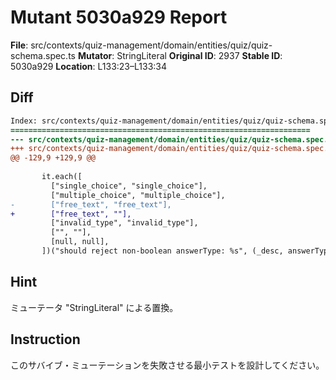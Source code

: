# Mutant 5030a929 Report

**File**: src/contexts/quiz-management/domain/entities/quiz/quiz-schema.spec.ts
**Mutator**: StringLiteral
**Original ID**: 2937
**Stable ID**: 5030a929
**Location**: L133:23–L133:34

## Diff

```diff
Index: src/contexts/quiz-management/domain/entities/quiz/quiz-schema.spec.ts
===================================================================
--- src/contexts/quiz-management/domain/entities/quiz/quiz-schema.spec.ts	original
+++ src/contexts/quiz-management/domain/entities/quiz/quiz-schema.spec.ts	mutated #2937
@@ -129,9 +129,9 @@
 
       it.each([
         ["single_choice", "single_choice"],
         ["multiple_choice", "multiple_choice"],
-        ["free_text", "free_text"],
+        ["free_text", ""],
         ["invalid_type", "invalid_type"],
         ["", ""],
         [null, null],
       ])("should reject non-boolean answerType: %s", (_desc, answerType) => {
```

## Hint

ミューテータ "StringLiteral" による置換。

## Instruction

このサバイブ・ミューテーションを失敗させる最小テストを設計してください。
